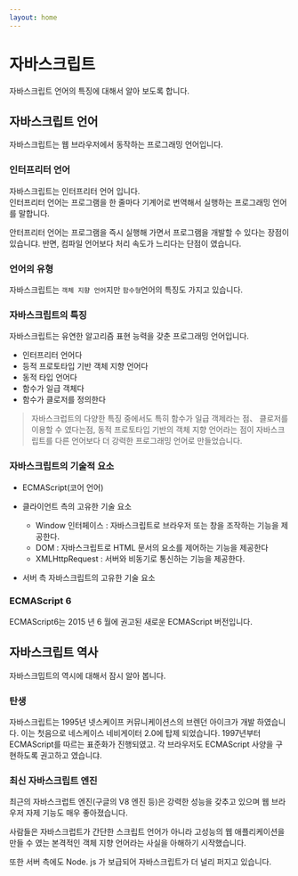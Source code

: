 ```yaml
---
layout: home
---
```


# 자바스크립트
자바스크립트 언어의 특징에 대해서 알아 보도록 합니다. 

## 자바스크립트 언어
자바스크립트는 웹 브라우저에서 동작하는 프로그래밍 언어입니다.

### 인터프리터 언어
자바스크립트는 인터프리터 언어 입니다.  
인터프리터 언어는 프로그램을 한 줄마다 기계어로 번역해서 실행하는 프로그래밍 언어를 말합니다.

안터프리터 언어는 프로그램을 즉시 실행해 가면서 프로그램을 개발할 수 있다는 장점이 있습니댜. 반면, 컴파일 언어보다 처리 속도가 느리다는 단점이 였습니다.


### 언어의 유형
자바스크립트는 `객체 지향 언어`지만 `함수형`언어의 특징도 가지고 있습니다.

### 자바스크립트의 특징
자바스크립트는 유연한 알고리즘 표현 능력을 갖춘 프로그래밍 언어입니다. 
* 인터프리터 언어다
* 등적 프로토타입 기반 객체 지향 언어다
* 동적 타입 언어다
* 함수가 일급 객체다
* 함수가 클로저를 정의한다


> 자바스크럽트의 다양한 특징 중에서도 특히 함수가 일급 객제라는 점、 클로저를 이용할 수 였다는점, 동적 프로토타입 기반의 객체 지향 언어라는 점이 자바스크립트를 다른 언어보다 더 강력한 프로그래밍 언어로 만들었습니다.


### 자바스크립트의 기술적 요소

* ECMAScript(코어 언어)
* 클라이언트 측의 고유한 기술 요소
    - Window 인터페이스 : 자바스크립트로 브라우저 또는 창을 조작하는 기능을 제공한다.
    - DOM : 자바스크립트로 HTML 문서의 요소를 제어하는 기능을 제공한다
    - XMLHttpRequest : 서버와 비동기로 통신하는 기능을 제공한다.


* 서버 측 자바스크립트의 고유한 기술 요소


### ECMAScript 6
ECMAScript6는 2015 년 6 월에 권고된 새로운 ECMAScript 버전입니다.



## 자바스크립트 역사
자바스크밉트의 역시에 대해서 잠시 알아 봅니다.

### 탄생
자바스크립트는 1995년 넷스케이프 커뮤니케이션스의 브렌던 아이크가 개발 하였습니다. 이는 첫음으로 네스케이스 네비게이터 2.0에 탑제 되었습니다.
1997년부터 ECMAScript를 따르는 표준화가 진행되였고. 각 브라우저도 ECMAScript 사양을 구현하도록 권고하고 였습니댜.

### 최신 자바스크립트 엔진
최근의 자바스크럽트 엔진(구글의 V8 엔진 등)은 강력한 성능을 갖추고 있으며 웹 브라우저 자제 기능도 매우 좋아졌습니다.

사람들은 자바스크럽트가 간단한 스크립트 언어가 아니라 고성능의 웹 애플리케이션을 만들 수 였는 본격적인 객체 지향 언어라는 사실을 아해하기 시작했습니다.

또한 서버 측에도 Node. js 가 보급되어 자바스크립트가 더 널리 퍼지고 있습니다.

